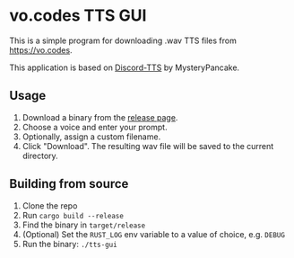 # vo.codes TTS GUI
This is a simple program for downloading .wav TTS files from https://vo.codes.

This application is based on [Discord-TTS](https://github.com/MysteryPancake/Discord-TTS) by MysteryPancake.

## Usage
1. Download a binary from the [release page](https://github.com/optimalstrategy/vocodes-tts-gui/releases).
2. Choose a voice and enter your prompt.
3. Optionally, assign a custom filename.
4. Click "Download". The resulting wav file will be saved to the current directory.

## Building from source
1. Clone the repo
2. Run `cargo build --release`
3. Find the binary in `target/release`
4. (Optional) Set the `RUST_LOG` env variable to a value of choice, e.g. `DEBUG`
5. Run the binary: `./tts-gui`
